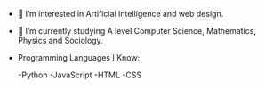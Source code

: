 - 👀 I’m interested in Artificial Intelligence and web design.
- 🌱 I’m currently studying A level Computer Science, Mathematics, Physics and Sociology.

- Programming Languages I Know:

	 -Python
	 -JavaScript
	 -HTML
	 -CSS

